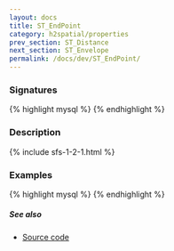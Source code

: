 ```yaml
---
layout: docs
title: ST_EndPoint
category: h2spatial/properties
prev_section: ST_Distance
next_section: ST_Envelope
permalink: /docs/dev/ST_EndPoint/
---
```


### Signatures

{% highlight mysql %}
{% endhighlight %}

### Description



{% include sfs-1-2-1.html %}

### Examples

{% highlight mysql %}
{% endhighlight %}

##### See also

* [Source code](https://github.com/irstv/H2GIS/blob/master/h2spatial/src/main/java/org/h2gis/h2spatial/internal/function/spatial/properties/ST_EndPoint.java)
